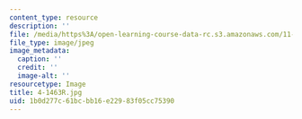 ```yaml
---
content_type: resource
description: ''
file: /media/https%3A/open-learning-course-data-rc.s3.amazonaws.com/11-002j-making-public-policy-fall-2014/1b0d277c61bcbb16e22983f05cc75390_4-1463R.jpg
file_type: image/jpeg
image_metadata:
  caption: ''
  credit: ''
  image-alt: ''
resourcetype: Image
title: 4-1463R.jpg
uid: 1b0d277c-61bc-bb16-e229-83f05cc75390
---
```

